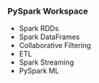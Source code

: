 ### **PySpark Workspace**
* Spark RDDs
* Spark DataFrames
* Collaborative Filtering
* ETL
* Spark Streaming
* PySpark ML
